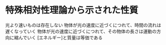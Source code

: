 # 特殊相対性理論から示された性質
 光より速いものは存在しない
 物体が光の速度に近づくにつれて、時間の流れは遅くなっていく
 物体が光の速度に近づくにつれて、その物体の長さは運動の方向に縮んでいく
 [エネルギー]と質量は等価である
